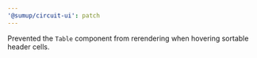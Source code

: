```yaml
---
'@sumup/circuit-ui': patch
---
```


Prevented the `Table` component from rerendering when hovering sortable header cells.

